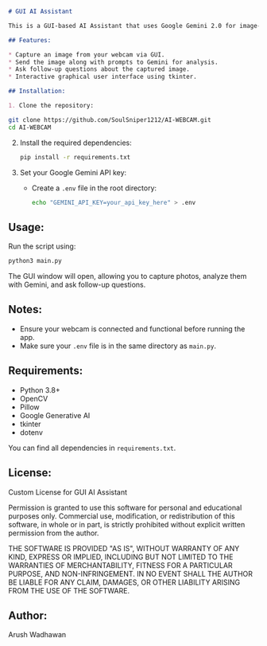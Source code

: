 ```markdown
# GUI AI Assistant

This is a GUI-based AI Assistant that uses Google Gemini 2.0 for image-based content generation and question answering. It allows you to capture images from your webcam, send them with prompts to Gemini, and get detailed responses in an interactive graphical interface.

## Features:

* Capture an image from your webcam via GUI.
* Send the image along with prompts to Gemini for analysis.
* Ask follow-up questions about the captured image.
* Interactive graphical user interface using tkinter.

## Installation:

1. Clone the repository:
```

   ```bash
   git clone https://github.com/SoulSniper1212/AI-WEBCAM.git
   cd AI-WEBCAM
   ```

2. Install the required dependencies:

   ```bash
   pip install -r requirements.txt
   ```

3. Set your Google Gemini API key:

   * Create a `.env` file in the root directory:

     ```bash
     echo "GEMINI_API_KEY=your_api_key_here" > .env
     ```

## Usage:

Run the script using:

```bash
python3 main.py
```

The GUI window will open, allowing you to capture photos, analyze them with Gemini, and ask follow-up questions.

## Notes:

* Ensure your webcam is connected and functional before running the app.
* Make sure your `.env` file is in the same directory as `main.py`.

## Requirements:

* Python 3.8+
* OpenCV
* Pillow
* Google Generative AI
* tkinter
* dotenv

You can find all dependencies in `requirements.txt`.

## License:

Custom License for GUI AI Assistant

Permission is granted to use this software for personal and educational purposes only. Commercial use, modification, or redistribution of this software, in whole or in part, is strictly prohibited without explicit written permission from the author.

THE SOFTWARE IS PROVIDED "AS IS", WITHOUT WARRANTY OF ANY KIND, EXPRESS OR IMPLIED, INCLUDING BUT NOT LIMITED TO THE WARRANTIES OF MERCHANTABILITY, FITNESS FOR A PARTICULAR PURPOSE, AND NON-INFRINGEMENT. IN NO EVENT SHALL THE AUTHOR BE LIABLE FOR ANY CLAIM, DAMAGES, OR OTHER LIABILITY ARISING FROM THE USE OF THE SOFTWARE.

## Author:

Arush Wadhawan
```
